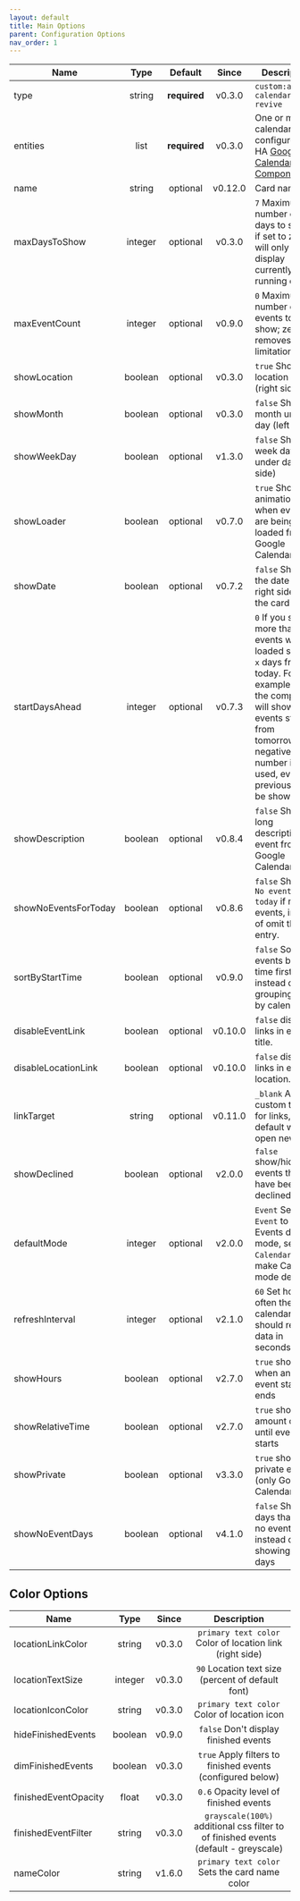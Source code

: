 ```yaml
---
layout: default
title: Main Options
parent: Configuration Options
nav_order: 1
---
```


| Name                 |  Type   |   Default    |  Since  | Description                                                                                                                                              |
| -------------------- | :-----: | :----------: | :-----: | -------------------------------------------------------------------------------------------------------------------------------------------------------- |
| type                 | string  | **required** | v0.3.0  | `custom:atomic-calendar-revive`                                                                                                                          |
| entities             |  list   | **required** | v0.3.0  | One or more calendars, configured in HA [Google Calendar Component][googlecalcomp]                                                                       |
| name                 | string  |   optional   | v0.12.0 | Card name.                                                                                                                                               |
| maxDaysToShow        | integer |   optional   | v0.3.0  | `7` Maximum number of days to show; if set to zero will only display currently running events                                                            |
| maxEventCount        | integer |   optional   | v0.9.0  | `0` Maximum number of events to show; zero removes any limitation                                                                                        |
| showLocation         | boolean |   optional   | v0.3.0  | `true` Show location link (right side)                                                                                                                   |
| showMonth            | boolean |   optional   | v0.3.0  | `false` Show month under day (left side)                                                                                                                 |
| showWeekDay          | boolean |   optional   | v1.3.0  | `false` Show week day under day (left side)                                                                                                              |
| showLoader           | boolean |   optional   | v0.7.0  | `true` Show animation, when events are being loaded from Google Calendar.                                                                                |
| showDate             | boolean |   optional   | v0.7.2  | `false` Show the date on the right side of the card name                                                                                                 |
| startDaysAhead       | integer |   optional   | v0.7.3  | `0` If you set more than 0, events will be loaded starting `x` days from today. For example `1` - the component will show events starting from tomorrow, if a negative number is used, events previous will be shown. |
| showDescription      | boolean |   optional   | v0.8.4  | `false` Shows long description of event from Google Calendar.                                                                                            |
| showNoEventsForToday | boolean |   optional   | v0.8.6  | `false` Shows `No events for today` if no events, instead of omit the entry.                                                                             |
| sortByStartTime      | boolean |   optional   | v0.9.0  | `false` Sort events by start time first instead of grouping them by calendar.                                                                            |
| disableEventLink     | boolean |   optional   | v0.10.0 | `false` disables links in event title.                                                                                                                   |
| disableLocationLink  | boolean |   optional   | v0.10.0 | `false` disables links in event location.                                                                                                                |
| linkTarget           | string  |   optional   | v0.11.0 | `_blank` Allows custom target for links, default will open new tab.                                                                                      |
| showDeclined         | boolean |   optional   | v2.0.0  | `false` show/hide events that have been declined                                                                                                         |
| defaultMode          | integer |   optional   | v2.0.0  | `Event` Set `Event` to make Events default mode, set `Calendar` to make Calendar mode default                                                            |
| refreshInterval      | integer |   optional   | v2.1.0  | `60` Set how often the calendar should refresh data in seconds                                                                                           |
| showHours            | boolean |   optional   | v2.7.0  | `true` shows when and event starts / ends |
| showRelativeTime     | boolean | optional | v2.7.0 | `true` shows amount of time until event starts |
| showPrivate          | boolean | optional | v3.3.0 | `true` show private events (only Google Calendar) |
| showNoEventDays | boolean |   optional   | v4.1.0  | `false` Shows days that have no events, instead of only showing event days   |

## Color Options

| Name                 |  Type   | Since  |                                     Description                                     |
| -------------------- | :-----: | :----: | :---------------------------------------------------------------------------------: |
| locationLinkColor    | string  | v0.3.0 |              `primary text color` Color of location link (right side)               |
| locationTextSize     | integer | v0.3.0 |                  `90` Location text size (percent of default font)                  |
| locationIconColor    | string  | v0.3.0 |                     `primary text color` Color of location icon                     |
| hideFinishedEvents   | boolean | v0.9.0 |                        `false` Don't display finished events                        |
| dimFinishedEvents    | boolean | v0.3.0 |             `true` Apply filters to finished events (configured below)              |
| finishedEventOpacity |  float  | v0.3.0 |                       `0.6` Opacity level of finished events                        |
| finishedEventFilter  | string  | v0.3.0 | `grayscale(100%)` additional css filter to of finished events (default - greyscale) |
| nameColor            | string  | v1.6.0 |                    `primary text color` Sets the card name color                    |

[googlecalcomp]: https://www.home-assistant.io/components/calendar.google/
